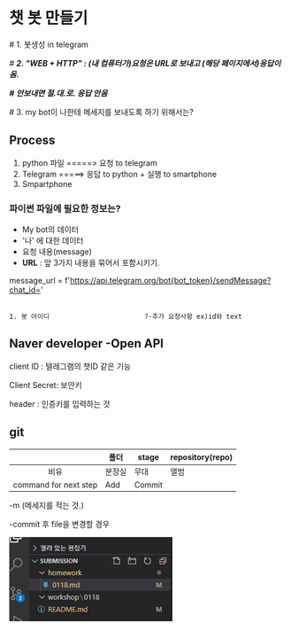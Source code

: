 # 챗 봇 만들기



\# 1. 봇생성 in telegram

*\# **2. "WEB + HTTP" : (내 컴퓨터가)요청은 URL로 보내고 (해당 페이지에서)응답이 옴.*** 

***\#          안보내면 절.대.로. 응답 안옴***

\# 3. my bot이 나한테 메세지를 보내도록 하기 위해서는?





## Process

1. python 파일 =====> 요청 to telegram
2. Telegram =====> 응답 to python + 실행 to smartphone 
3. Smpartphone



### 파이썬 파일에 필요한 정보는?

- My bot의 데이터
- '나' 에 대한 데이터
- 요청 내용(message)
- ******URL****** : 앞 3가지 내용을 묶어서 포함시키기.





message_url = f'https://api.telegram.org/bot{bot_token}/sendMessage?chat_id='

                                                                                1. 봇 아이디						?-추가 요청사항 ex)id와 text







## Naver developer -Open API

client ID : 텔레그램의 챗ID 같은 기능

Client Secret: 보안키



header : 인증키를 입력하는 것





## git

|                       | 폴더   | stage  | repository(repo) |
| :-------------------: | ------ | ------ | ---------------- |
|         비유          | 분장실 | 무대   | 앨범             |
| command for next step | Add    | Commit |                  |

-m (메세지를 적는 것.)

-commit 후 file을 변경할 경우 

![image-20210115174542835](01_basic.assets/image-20210115174542835.png)



